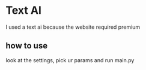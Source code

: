 # Text AI
I used a text ai because the website required premium
## how to use
look at the settings, pick ur params and run main.py